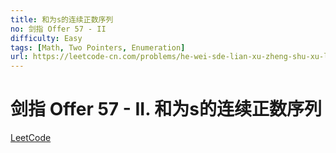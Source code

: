 ```yaml
---
title: 和为s的连续正数序列
no: 剑指 Offer 57 - II
difficulty: Easy
tags: [Math, Two Pointers, Enumeration]
url: https://leetcode-cn.com/problems/he-wei-sde-lian-xu-zheng-shu-xu-lie-lcof/
---
```


# 剑指 Offer 57 - II. 和为s的连续正数序列

[LeetCode](https://leetcode-cn.com/problems/he-wei-sde-lian-xu-zheng-shu-xu-lie-lcof/)

